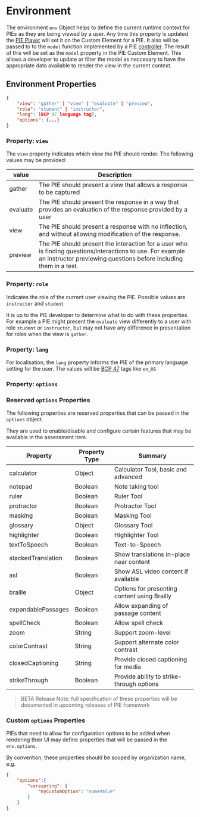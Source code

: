 # Environment

The environment `env` Object helps to define the current runtime context for PIEs as they are being viewed by a user.
Any time this property is updated the [PIE Player](../pie-player.md) will set it on the Custom Element for a PIE. It also will be passed to to the `model` function implemented by a PIE [controller](controller.md). The result of this will be set as the `model` property in the PIE Custom Element. This allows a developer to update or filter the model as neccesary to have the appropriate data available to render the view in the current context.


## Environment Properties

```json
{
    "view": "gather" | "view" | "evaluate" | "preview",
    "role": "student" | "instructor",
    "lang": [BCP 47 language tag],
    "options": {...}
}
```

### Property: `view` 

The `view` property indicates which view the PIE should render. The following values may be provided:

| value    | Description                                                                                                                                                                     |
|----------|---------------------------------------------------------------------------------------------------------------------------------------------------------------------------------|
| gather   | The PIE should present a view that allows a response to be captured                                                                                                             |
| evaluate | The PIE should present the response in a way that provides an evaluation of the response provided by a user                                                                     |
| view     | The PIE should present a response with no inflection, and without allowing modification of the response.                                                                        |
| preview  | The PIE should present the interaction for a user who is finding questions/interactions to use. For example an instructor previewing questions before including them in a test. |


### Property: `role` 

Indicates the role of the current user viewing the PIE. 
Possible values are `instructor` and `student`

It is up to the PIE developer to determine what to do with these properties. For example a PIE might present the `evaluate` view differently to a user with role `student` or `instructor`, but may not have any difference in presentation for roles when the view is `gather`.

### Property: `lang` 

For localisation, the `lang` property informs the PIE of the primary language setting for the user. 
The values will be [BCP 47](https://www.w3.org/International/articles/language-tags/) tags like `en_US`


### Property: `options`

### Reserved `options` Properties

The following properties are reserved properties that can be passed in the `options` object.

They are used to enable/disable and configure certain features that may be available in the assessment item.

| Property           | Property Type | Summary                                      |
|--------------------|---------------|----------------------------------------------|
| calculator         | Object        | Calculator Tool, basic and advanced          |
| notepad            | Boolean       | Note taking tool                             |
| ruler              | Boolean       | Ruler Tool                                   |
| protractor         | Boolean       | Protractor Tool                              |
| masking            | Boolean       | Masking Tool                                 |
| glossary           | Object        | Glossary Tool                                |
| highlighter        | Boolean       | Highlighter Tool                             |
| textToSpeech       | Boolean       | Text-to-Speech                               |
| stackedTranslation | Boolean       | Show translations in-place near content      |
| asl                | Boolean       | Show ASL video content if available          |
| braille            | Object        | Options for presenting content using Brailly |
| expandablePassages | Boolean       | Allow expanding of passage content           |
| spellCheck         | Boolean       | Allow spell check                            |
| zoom               | String        | Support zoom-level                           |
| colorContrast      | String        | Support alternate color contrast             |
| closedCaptioning   | String        | Provide closed captioning for media          |
| strikeThrough      | Boolean       | Provide ability to strike-through options    |


> BETA Release Note: full specification of these properties will be documented in upcoming releases of PIE framework

### Custom `options` Properties

PIEs that need to allow for configuration options to be added when rendering their UI may define properties that will be passed in the `env.options`.

By convention, these properties should be scoped by organization name, e.g.

```json
{ 
    "options":{
        "corespring": {
            "myCustomOption": "someValue"
        }
    } 
}
``` 